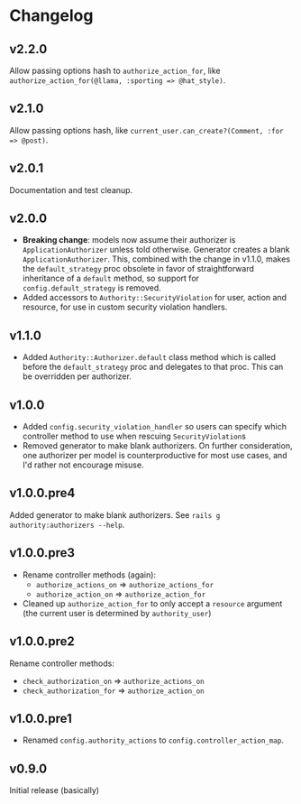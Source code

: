 # Changelog

## v2.2.0

Allow passing options hash to `authorize_action_for`, like `authorize_action_for(@llama, :sporting => @hat_style)`.

## v2.1.0

Allow passing options hash, like `current_user.can_create?(Comment, :for => @post)`.

## v2.0.1

Documentation and test cleanup.

## v2.0.0

- **Breaking change**: models now assume their authorizer is `ApplicationAuthorizer` unless told otherwise. Generator creates a blank `ApplicationAuthorizer`. This, combined with the change in v1.1.0, makes the `default_strategy` proc obsolete in favor of straightforward inheritance of a `default` method, so support for `config.default_strategy` is removed.
- Added accessors to `Authority::SecurityViolation` for user, action and resource, for use in custom security violation handlers.

## v1.1.0

- Added `Authority::Authorizer.default` class method which is called before the `default_strategy` proc and delegates to that proc. This can be overridden per authorizer.

## v1.0.0

- Added `config.security_violation_handler` so users can specify which controller method to use when rescuing `SecurityViolation`s
- Removed generator to make blank authorizers. On further consideration, one authorizer per model is counterproductive for most use cases, and I'd rather not encourage misuse.

## v1.0.0.pre4

Added generator to make blank authorizers. See `rails g authority:authorizers --help`.

## v1.0.0.pre3

- Rename controller methods (again):
  - `authorize_actions_on` => `authorize_actions_for`
  - `authorize_action_on` => `authorize_action_for`
- Cleaned up `authorize_action_for` to only accept a `resource` argument (the
  current user is determined by `authority_user`)

## v1.0.0.pre2

Rename controller methods:

- `check_authorization_on`  => `authorize_actions_on`
- `check_authorization_for` => `authorize_action_on`

## v1.0.0.pre1

- Renamed `config.authority_actions` to `config.controller_action_map`.

## v0.9.0

Initial release (basically)
